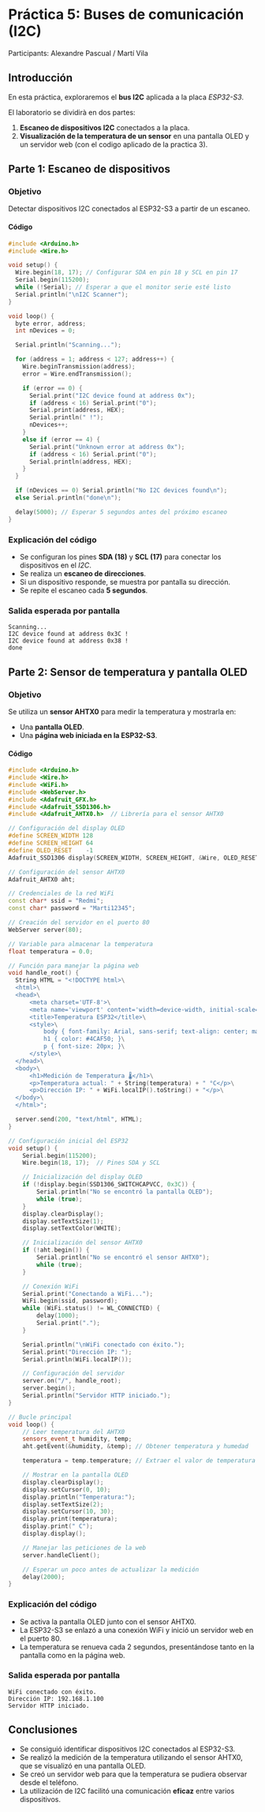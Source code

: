 # Práctica 5: Buses de comunicación (I2C)
Participants: Alexandre Pascual / Martí Vila

## Introducción
En esta práctica, exploraremos el **bus I2C** aplicada a la placa _ESP32-S3_.

El laboratorio se dividirà en dos partes:
1. **Escaneo de dispositivos I2C** conectados a la placa.
2. **Visualización de la temperatura de un sensor** en una pantalla OLED y un servidor web (con el codigo aplicado de la practica 3).


## Parte 1: Escaneo de dispositivos

### **Objetivo**
Detectar dispositivos I2C conectados al ESP32-S3 a partir de un escaneo.

#### **Código**
```c++
#include <Arduino.h>
#include <Wire.h>

void setup() {
  Wire.begin(18, 17); // Configurar SDA en pin 18 y SCL en pin 17
  Serial.begin(115200);
  while (!Serial); // Esperar a que el monitor serie esté listo
  Serial.println("\nI2C Scanner");
}

void loop() {
  byte error, address;
  int nDevices = 0;

  Serial.println("Scanning...");

  for (address = 1; address < 127; address++) {
    Wire.beginTransmission(address);
    error = Wire.endTransmission();

    if (error == 0) {
      Serial.print("I2C device found at address 0x");
      if (address < 16) Serial.print("0");
      Serial.print(address, HEX);
      Serial.println(" !");
      nDevices++;
    } 
    else if (error == 4) {
      Serial.print("Unknown error at address 0x");
      if (address < 16) Serial.print("0");
      Serial.println(address, HEX);
    }
  }

  if (nDevices == 0) Serial.println("No I2C devices found\n");
  else Serial.println("done\n");

  delay(5000); // Esperar 5 segundos antes del próximo escaneo
}
```

### **Explicación del código**
- Se configuran los pines **SDA (18)** y **SCL (17)** para conectar los dispositivos en el _I2C_.
- Se realiza un **escaneo de direcciones**.
- Si un dispositivo responde, se muestra por pantalla su dirección.
- Se repite el escaneo cada **5 segundos**.

### **Salida esperada por pantalla**
```
Scanning...
I2C device found at address 0x3C !
I2C device found at address 0x38 !
done
```


## Parte 2: Sensor de temperatura y pantalla OLED

### **Objetivo**
Se utiliza un **sensor AHTX0** para medir la temperatura y mostrarla en:
- Una **pantalla OLED**.
- Una **página web iniciada en la ESP32-S3**.

#### **Código**
```c++
#include <Arduino.h>
#include <Wire.h>
#include <WiFi.h>
#include <WebServer.h>
#include <Adafruit_GFX.h>
#include <Adafruit_SSD1306.h>
#include <Adafruit_AHTX0.h>  // Librería para el sensor AHTX0

// Configuración del display OLED
#define SCREEN_WIDTH 128
#define SCREEN_HEIGHT 64
#define OLED_RESET    -1  
Adafruit_SSD1306 display(SCREEN_WIDTH, SCREEN_HEIGHT, &Wire, OLED_RESET);

// Configuración del sensor AHTX0
Adafruit_AHTX0 aht;

// Credenciales de la red WiFi
const char* ssid = "Redmi"; 
const char* password = "Marti12345"; 

// Creación del servidor en el puerto 80
WebServer server(80);

// Variable para almacenar la temperatura
float temperatura = 0.0;

// Función para manejar la página web
void handle_root() {
  String HTML = "<!DOCTYPE html>\
  <html>\
  <head>\
      <meta charset='UTF-8'>\
      <meta name='viewport' content='width=device-width, initial-scale=1.0'>\
      <title>Temperatura ESP32</title>\
      <style>\
          body { font-family: Arial, sans-serif; text-align: center; margin: 50px; }\
          h1 { color: #4CAF50; }\
          p { font-size: 20px; }\
      </style>\
  </head>\
  <body>\
      <h1>Medición de Temperatura 🌡️</h1>\
      <p>Temperatura actual: " + String(temperatura) + " °C</p>\
      <p>Dirección IP: " + WiFi.localIP().toString() + "</p>\
  </body>\
  </html>";

  server.send(200, "text/html", HTML);
}

// Configuración inicial del ESP32
void setup() {
    Serial.begin(115200);
    Wire.begin(18, 17);  // Pines SDA y SCL

    // Inicialización del display OLED
    if (!display.begin(SSD1306_SWITCHCAPVCC, 0x3C)) {
        Serial.println("No se encontró la pantalla OLED");
        while (true);
    }
    display.clearDisplay();
    display.setTextSize(1);
    display.setTextColor(WHITE);

    // Inicialización del sensor AHTX0
    if (!aht.begin()) {
        Serial.println("No se encontró el sensor AHTX0");
        while (true);
    }

    // Conexión WiFi
    Serial.print("Conectando a WiFi...");
    WiFi.begin(ssid, password);
    while (WiFi.status() != WL_CONNECTED) {
        delay(1000);
        Serial.print(".");
    }

    Serial.println("\nWiFi conectado con éxito.");
    Serial.print("Dirección IP: ");
    Serial.println(WiFi.localIP());

    // Configuración del servidor
    server.on("/", handle_root);
    server.begin();
    Serial.println("Servidor HTTP iniciado.");
}

// Bucle principal
void loop() {
    // Leer temperatura del AHTX0
    sensors_event_t humidity, temp;
    aht.getEvent(&humidity, &temp); // Obtener temperatura y humedad

    temperatura = temp.temperature; // Extraer el valor de temperatura

    // Mostrar en la pantalla OLED
    display.clearDisplay();
    display.setCursor(0, 10);
    display.println("Temperatura:");
    display.setTextSize(2);
    display.setCursor(10, 30);
    display.print(temperatura);
    display.print(" C");
    display.display();

    // Manejar las peticiones de la web
    server.handleClient();

    // Esperar un poco antes de actualizar la medición
    delay(2000);
}
```

### **Explicación del código**
- Se activa la pantalla OLED junto con el sensor AHTX0.
- La ESP32-S3 se enlazó a una conexión WiFi y inició un servidor web en el puerto 80.
- La temperatura se renueva cada 2 segundos, presentándose tanto en la pantalla como en la página web.

### **Salida esperada por pantalla**
```
WiFi conectado con éxito.
Dirección IP: 192.168.1.100
Servidor HTTP iniciado.
```

## Conclusiones
- Se consiguió identificar dispositivos I2C conectados al ESP32-S3.
- Se realizó la medición de la temperatura utilizando el sensor AHTX0, que se visualizó en una pantalla OLED.
- Se creó un servidor web para que la temperatura se pudiera observar desde el teléfono.
- La utilización de I2C facilitó una comunicación **eficaz** entre varios dispositivos.

